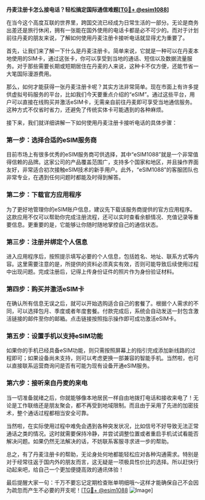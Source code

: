 **丹麦注册卡怎么接电话？轻松搞定国际通信难题[[TG💪+ @esim1088](https://t.me/s/esim1088)]**

在当今这个高度互联的世界里，跨国交流已经成为日常生活的一部分。无论是商务出差还是旅行休闲，拥有一张能在国外使用的电话卡都是必不可少的。而对于计划前往丹麦的朋友来说，了解如何使用丹麦注册卡接听电话就显得尤为重要了。

首先，让我们来了解一下什么是丹麦注册卡。简单来说，它就是一种可以在丹麦本地使用的SIM卡，通过这张卡，你可以享受到当地的通话、短信以及数据流量服务。对于那些需要长期或短期居住在丹麦的人来说，这种卡不仅方便，还能节省一大笔国际漫游费用。

那么，如何才能获得一张丹麦注册卡呢？其实方法非常简单。现在市面上有许多提供虚拟号码服务的平台，比如我们今天要重点介绍的“eSIM”。通过这些平台，用户可以直接在线购买并激活eSIM卡，无需亲自前往丹麦即可享受当地通信服务。这种方式不仅省时省力，还避免了传统实体卡可能遇到的各种麻烦。

接下来，我们就详细讲解一下如何使用丹麦注册卡接听电话的具体步骤：

### 第一步：选择合适的eSIM服务商

目前市场上有很多优秀的eSIM服务商可供选择，其中“eSIM1088”就是一个非常值得信赖的品牌。这家公司的产品覆盖范围广，支持多个国家和地区，并且操作界面友好，非常适合初次接触eSIM技术的新手用户。此外，“eSIM1088”的客服团队也非常专业，在遇到任何问题时都能及时得到解答。

### 第二步：下载官方应用程序

为了更好地管理你的eSIM账户信息，建议先下载该服务商提供的官方应用程序。这款应用不仅可以帮助你完成注册流程，还可以实时查看余额情况、充值记录等重要信息。更重要的是，它能够让你随时随地掌控自己的通信状态。

### 第三步：注册并绑定个人信息

进入应用程序后，按照提示填写必要的个人信息，包括姓名、地址、联系方式等内容。这里需要注意的是，所提供的资料必须真实有效，否则可能导致后续使用过程中出现问题。完成注册后，记得上传身份证件的照片作为身份验证材料。

### 第四步：购买并激活eSIM卡

在确认所有信息无误之后，就可以开始选购适合自己的套餐了。根据个人需求的不同，可以选择包月、季度或者年度套餐。付款完成后，系统会自动发送一封包含激活链接的邮件至你的邮箱。点击链接按照指示操作即可成功激活eSIM卡。

### 第五步：设置手机以支持eSIM功能

如果你的手机已经具备eSIM功能，则只需按照屏幕上的指引完成添加新线路的过程即可；如果设备尚未支持，则可以考虑更换一部兼容的智能手机。当然啦，也可以直接联系运营商询问是否有可能为现有设备开通eSIM服务。

### 第六步：接听来自丹麦的来电

当一切准备就绪之后，你就能够像本地居民一样自由地拨打电话和接收来电了！无论是工作联络还是朋友聚会，都不再受到地域限制。而且由于采用了先进的加密技术，整个通话过程都相当安全可靠。

当然啦，在实际使用过程中难免会遇到各种突发状况，比如信号不好导致无法正常通话之类的情况。这时就需要保持冷静，并尝试调整位置或者重启手机试试看能否解决问题。如果仍然无法解决的话，不妨联系客服寻求进一步的帮助。

总之，有了丹麦注册卡的帮助，无论身处何地都能轻松应对各种沟通需求。特别是对于经常往返于国内外的朋友而言，这无疑是一项极具性价比的选择。所以赶快行动起来吧，给自己一个更加便捷高效的通讯体验！

最后提醒大家一句：千万不要忘记定期检查账单明细哦～这样才能确保自己不会因为疏忽而产生不必要的开支呢！[[TG💪+ @esim1088](https://t.me/s/esim1088) ![Image](https://i.postimg.cc/4NQfJmqS/Snipaste-2025-05-13-00-14-12.png)]